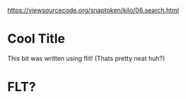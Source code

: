 https://viewsourcecode.org/snaptoken/kilo/06.search.html

# Cool Title
This bit was written using flit! (Thats pretty neat huh?)

# FLT?
